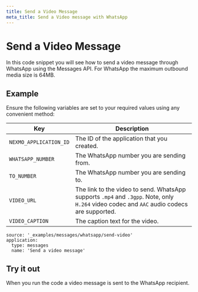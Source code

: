 ```yaml
---
title: Send a Video Message
meta_title: Send a Video message with WhatsApp
---
```


# Send a Video Message

In this code snippet you will see how to send a video message through WhatsApp using the Messages API. For WhatsApp the maximum outbound media size is 64MB.

## Example

Ensure the following variables are set to your required values using any convenient method:

Key | Description
-- | --
`NEXMO_APPLICATION_ID` | The ID of the application that you created.
`WHATSAPP_NUMBER` | The WhatsApp number you are sending from.
`TO_NUMBER` | The WhatsApp number you are sending to.
`VIDEO_URL` | The link to the video to send. WhatsApp supports `.mp4` and `.3gpp`. Note, only `H.264` video codec and `AAC` audio codecs are supported.
`VIDEO_CAPTION` | The caption text for the video.

```code_snippets
source: '_examples/messages/whatsapp/send-video'
application:
  type: messages
  name: 'Send a video message'
```

## Try it out

When you run the code a video message is sent to the WhatsApp recipient.
